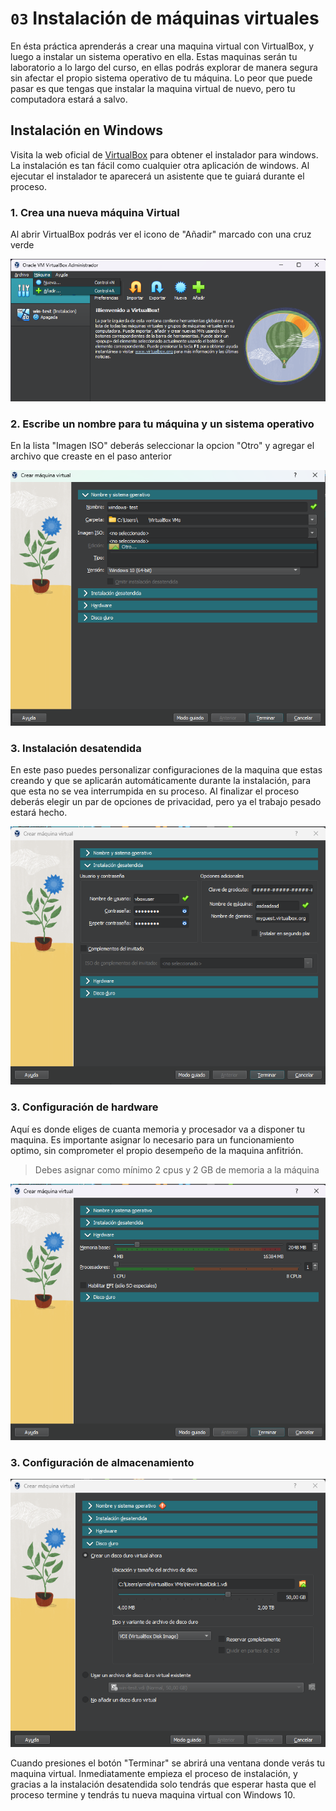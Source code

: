 # `03` Instalación de máquinas virtuales

En ésta práctica aprenderás a crear una maquina virtual con VirtualBox, y luego a instalar un sistema operativo en ella. Estas maquinas serán tu laboratorio a lo largo del curso, en ellas podrás explorar de manera segura sin afectar el propio sistema operativo de tu máquina. Lo peor que puede pasar es que tengas que instalar la maquina virtual de nuevo, pero tu computadora estará a salvo.

## Instalación en Windows

Visita la web oficial de [VirtualBox](https://www.virtualbox.org/wiki/Downloads) para obtener el instalador para windows. La instalación es tan fácil como cualquier otra aplicación de windows. Al ejecutar el instalador te aparecerá un asistente que te guiará durante el proceso.

### 1. Crea una nueva máquina Virtual

Al abrir VirtualBox podrás ver el icono de "Añadir" marcado con una cruz verde

![Inicio de instalador](../../.learn/assets/createvm0.png)

### 2. Escribe un nombre para tu máquina y un sistema operativo

En la lista "Imagen ISO" deberás seleccionar la opcion "Otro" y agregar el archivo que creaste en el paso anterior

![Inicio de instalador](../../.learn/assets/createvm1.png)

### 3. Instalación desatendida

En este paso puedes personalizar configuraciones de la maquina que estas creando y que se aplicarán automáticamente durante la instalación, para que esta no se vea interrumpida en su proceso. Al finalizar el proceso deberás elegir un par de opciones de privacidad, pero ya el trabajo pesado estará hecho.

![Inicio de instalador](../../.learn/assets/createvm2.png)

### 3. Configuración de hardware

Aquí es donde eliges de cuanta memoria y procesador va a disponer tu maquina. Es importante asignar lo necesario para un funcionamiento optimo, sin comprometer el propio desempeño de la maquina anfitrión.

> Debes asignar como mínimo 2 cpus y 2 GB de memoria a la máquina

![Inicio de instalador](../../.learn/assets/createvm3.png)

### 3. Configuración de almacenamiento

![Inicio de instalador](../../.learn/assets/createvm4.png)
 
 Cuando presiones el botón "Terminar" se abrirá una ventana donde verás tu maquina virtual. Inmediatamente empieza el proceso de instalación, y gracias a la instalación desatendida solo tendrás que esperar hasta que el proceso termine y tendrás tu nueva maquina virtual con Windows 10.
